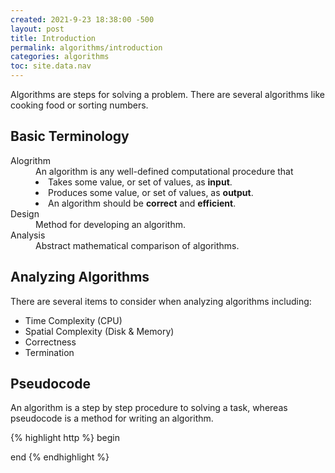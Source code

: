```yaml
---
created: 2021-9-23 18:38:00 -500
layout: post
title: Introduction
permalink: algorithms/introduction
categories: algorithms
toc: site.data.nav
---
```


Algorithms are steps for solving a problem. 
There are several algorithms like cooking food or sorting numbers.

## Basic Terminology

<dl>
<dt>Alogrithm</dt>
<dd>An algorithm is any well-defined computational procedure that
    <li> Takes some value, or set of values, as <strong>input</strong>.</li>
    <li>Produces some value, or set of values, as <strong>output</strong>.</li>
    <li>An algorithm should be <strong>correct</strong> and <strong>efficient</strong>.</li>
</dd>
<dt>Design</dt>
<dd>Method for developing an algorithm.</dd>
<dt>Analysis</dt>
<dd>Abstract mathematical comparison of algorithms.</dd>
</dl>

## Analyzing Algorithms

There are several items to consider when analyzing algorithms including: 

* Time Complexity (CPU)
* Spatial Complexity (Disk & Memory)
* Correctness
* Termination

## Pseudocode

An algorithm is a step by step procedure to solving a task,
whereas pseudocode is a method for writing an algorithm.

{% highlight http %}
begin

end
{% endhighlight %}